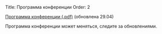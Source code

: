 Title: Программа конференции
Order: 2

<!-- Status: hidden -->

[Программа конференции (.pdf)](files/program.pdf) (обновлена 29.04)

Программа конференции может меняться, следите за обновлениями.
